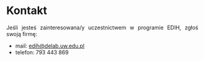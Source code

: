 
# **Kontakt**

<script>
  document.addEventListener("DOMContentLoaded", function () {
    document.querySelector(".md-sidebar--primary").style.display = "none";
    document.querySelector(".md-sidebar--secondary").style.display = "none";
    document.querySelector(".md-main__inner").style.gridTemplateColumns = "1fr";
  });
</script>

<div style="text-align:justify; margin-bottom: 10px;">
Jeśli jesteś zainteresowana/y uczestnictwem w programie EDIH, zgłoś swoją firmę:
</div>

  - mail: edih@delab.uw.edu.pl
  - telefon: 793 443 869